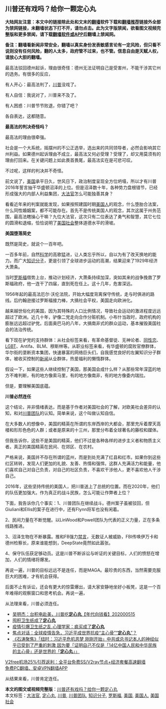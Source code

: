  <h2>川普还有戏吗？给你一颗定心丸</h2> <p class="notice"><b>大陆网友注意：本文中的链接除此处和文末的<a href="https://github.com/bannedbook/fanqiang" >翻墙</a>软件下载和<a href="https://github.com/killgcd/justmysocks/blob/master/README.md">翻墙推荐</a>链接外全部为禁网链接，未翻墙状态下打不开，请勿点击。此为文字版禁闻，欲看图文视频完整版和更多禁闻，请下载<a href="https://github.com/bannedbook/fanqiang">翻墙软件或APP</a>后翻墙上禁闻网。</p><p>备注：翻墙看新闻非常安全，翻墙以真实身份发表敏感言论有一定风险，但只看不说则没有任何风险，翻的人太多，政府管不过来，也不管。信息自由是天赋人权，请放心大胆的翻墙。</b></p>  <div class="entry"> <p>最高法驳回德州起诉，理由很奇怪：德州无法证明自己是受害州，不能干涉其它州的选务。有很多的反应，</p> <p>有人开心：最高法判了，<a href="https://www.bannedbook.org/bnews/tag/%e5%b7%9d%e6%99%ae/" class="st_tag internal_tag" rel="tag" title="标签 川普 下的日志">川普</a>没戏了。</p> <p>有人自信：我说对了，川普来不及了。</p> <p>有人困惑：川普节节败退，你错了吧？</p> <p>各自表达，这都随意。</p> <p><strong>最高法的判决奇怪吗？</strong></p> <p>最高法的理由很牵强。</p> <p>社会是一个大系统，摇摆州的不公正选举，选出来的共同领导者，必然会影响其它州利益。如果德州起诉理由不成立，最高法又何必受理？受理了，却又用莫须有的理由打回来。在关键问题上如此畏首畏尾，最高法实在是可悲可叹。</p>  <p>不过呢，这样的判决并不奇怪。</p> <p>前文说了，<a href="https://www.bannedbook.org/bnews/tag/%e7%be%8e%e5%9b%bd/" class="st_tag internal_tag" rel="tag" title="标签 美国 下的日志">美国</a>承平日久，世风日下，政治制度呈现全方位坍塌，所以才有川普2016年誓言抽干华盛顿沼泽的上位。但是沼泽数十年，各种势力盘根错节，已经形成强大的内部人利益集团，<a href="https://www.bannedbook.org/bnews/tag/%e5%a4%a7%e6%b3%95%e5%ae%98/" class="st_tag internal_tag" rel="tag" title="标签 大法官 下的日志">大法官</a>怎么可能独善其身？</p> <p>看看近年来的判案就能发现，如果按照建国时期<a href="https://www.bannedbook.org/bnews/tag/%E7%BE%8E%E5%9B%BD%E4%BA%BA/" class="st_tag internal_tag" rel="tag" title="标签 美国人 下的日志">美国人</a>的观念，什么堕胎合法案，什么同性婚姻案，都不可能存在。首先不是传统美国人的观念，其次这属于州务范围，最高法瞎操心干嘛？九位大法官，这次只有二位表达了勇气和智慧，其它七位的圆滑和退缩，恰恰说明了<a href="https://www.bannedbook.org/bnews/tag/%E7%BE%8E%E5%9B%BD%E7%A4%BE%E4%BC%9A/" class="st_tag internal_tag" rel="tag" title="标签 美国社会 下的日志">美国社会</a>整体道德水平的滑坡。</p> <p><strong>美国堕落简史</strong></p> <p>既然是简史，就说个一百年吧。</p> <p>一百多年前，自然<span class='wp_keywordlink'><a href="https://www.bannedbook.org/forum11/topic309.html" title="禁片：“科学”的棍子" target="_blank">科学</a></span>的高歌猛进，让人类忘乎所以，自以为有了改天换地的能力。而广大<a href="https://www.bannedbook.org/bnews/tag/%e7%9f%a5%e8%af%86%e5%88%86%e5%ad%90/" class="st_tag internal_tag" rel="tag" title="标签 知识分子 下的日志">知识分子</a>，更是引领了全球进步运动的高潮，结果迎来了1929年经济大萧条。</p> <p>当时<a href="https://www.bannedbook.org/bnews/tag/%e7%bd%97%e6%96%af%e7%a6%8f/" class="st_tag internal_tag" rel="tag" title="标签 罗斯福 下的日志">罗斯福</a>借势上台，推动计划经济，大萧条持续加深，突如其来的战争挽救了罗斯福政府，他一连干了四届，直到死在任上。这十几年，危害深远。</p> <p>1956年起的最高法厄尔·沃伦法院，开始大幅度背离保守传统，走与时俱进的路线。后约翰逊接过罗斯福接力棒，大搞社会平权，美国走向欧洲化。</p>  <p>越来越世俗化的美国，因为其特殊的人口比例情况，导致社会运动的激进程度远远超过了欧洲。近几十年，驴像二党走向合作分赃机制。小布什当政时，政府机构的膨胀远远超过驴党。后面奥巴马的八年，大搞南非式的群众运动，基本摧毁美国社会的法治传统。</p> <p>看下现在驴党的支持群体：从社会标签来看，有革命基督徒、无神论者、<span class='wp_keywordlink'><a href="https://www.bannedbook.org/forum57/topic6302.html" title="我所知道的地球历史与奥秘篇（十）：同性恋与吸毒" target="_blank">同性恋</a></span>、<span class='wp_keywordlink'><a href="https://www.bannedbook.org/forum57/topic6302.html" title="我所知道的地球历史与奥秘篇（十）：同性恋与吸毒" target="_blank">LGBT</a></span>、Antifa、BLM、穆斯林等。从职业标签来看，有华盛顿的腐败官僚群体，华尔街的垄断资本集团，快速暴富的网络巨头们，自我感觉良好的左翼知识分子群体，被收买控制的<span class='wp_keywordlink_affiliate'><a href="https://www.bannedbook.org/" title="新闻">新闻</a></span>从业群体，热爱福利的懒惰群体。</p> <p>假设一下，如果这些人继续控制了美国，那美国会成什么样？从那些常年深蓝的地方不难判断，有的地方像索马里，有的地方像南非，有的地方像委内瑞拉。</p> <p>但是，要理解美国底蕴。</p> <p><strong>川普必然连任</strong></p> <p>这个结论，并非情绪表达，而是基于作者对美国社会的了解，对欧美社会差异的认知，和对<a href="https://www.bannedbook.org/bnews/tag/%e5%b7%9d%e6%99%ae%e5%9b%a2%e9%98%9f/" class="st_tag internal_tag" rel="tag" title="标签 川普团队 下的日志">川普团队</a>的认知。简单来说，这个叫做认知自信。</p> <p>在大多数人的想像中，美国的精英在所谓的东岸西岸的大都会，那里充斥着摩天高楼和形形色色的人群；或者是原来的十三州，那里分布着全球著名的藤校和媒体。</p> <p>但我告诉你，这些不是美国的精英，他们不过是各种各样的进步主义者和物质主义者。真正的美国精英在民间、在郊区、在农村。</p>  <p>严格来说，美国并不存在所谓的蓝州，而是到处充满了红县和红市。如果你到这些红区转转，发现人们更加的礼貌、友善、热情和强悍。这群人充满活力和能量，他们喜欢自己对自己负责，对自己的社区负责，不喜欢干涉他人，更不喜欢他人干涉自己。</p> <p>2016年，这些坚持传统的美国人，把川普送上了总统的位置。而在2020年，他们的队伍更加强大。作为真正的战斗民族，怎么可能让作弊者上位？</p> <p>下面，我告诉你几个事实：1、川普团队在继续战斗。德州案子虽被驳回，但Giuliani和Ellis的案子在进行中，还有Flynn将军也没有闲着。</p> <p>2、民间力量在不断觉醒。以LinWood和Powell团队为代表的正义力量，正在多条线路推进。</p> <p>3、沼泽生物在不断暴露。推和FB强力<span class='wp_keywordlink_affiliate'><a href="https://www.bannedbook.org/bnews/bblog/" title="禁言博客" target="_blank">禁言</a></span>，无数证人被威胁，FBI传唤伊万卡和德州检察长，原来谁能想到，DeepState竟然如此嚣张。</p> <p>4、保守队伍获足够动员。这是川普不断诉讼与听证的关键目标，人们的愤怒在增加，人们的情绪将爆发。</p> <p>再说一遍，川普的目标远远不是连任，而是MAGA。最珍贵的东西，当然需要克服巨大的困难，才有机会获得。</p> <p>后面不止有诉讼，还会有更大的惊雷爆出，请大家安静地坐好小板凳，这是一个百年难得的观察窗口和思考机会。再说一遍，</p>  <p>从法理来看，川普必须连任。</p> <ul class='op-related-articles' title='相关阅读'> <li><a href='https://www.bannedbook.org/bnews/taiwannews/20200515/1329205.html' target='_blank'>吴明杰：台积电赴美，川普吃<b>定心丸</b>【年代向钱看】202000515</a></li> <li><a href='https://www.bannedbook.org/bnews/lifebaike/20200318/1295550.html' target='_blank'>囤积卫生纸成了<b>定心丸</b></a></li> <li><a href='https://www.bannedbook.org/bnews/baitai/20200317/1295322.html' target='_blank'>疫情引爆卫生纸之乱 心理学家：疯买成了<b>定心丸</b></a></li> <li><a href='https://www.bannedbook.org/bnews/headline/20200313/1293409.html' target='_blank'>焦点对话：全球疫情告急，习近平成世界抗疫“主心骨”“<b>定心丸</b>”？</a></li> <li><a href='https://www.bannedbook.org/bnews/bannedvideo/20200306/1289019.html' target='_blank'>《石涛聚焦》「纽时：习近平危机恶梦 刚刚开始」中共或总书记本人的神经似乎已受到了严重的刺激 因为要「证明自己不仅是「14亿中国人民和中华民族的主心骨」还是世界的「<b>定心丸</b>」」 </a></li> </ul> <p class="texttj"> <a href="https://github.com/bannedbook/fanqiang/wiki/V2ray%E6%9C%BA%E5%9C%BA" target="_blank">V2free机场25%引荐返利：全平台免费SS/V2ray节点+经济套餐高速翻墙</a><br/> <a href="https://github.com/bannedbook/fanqiang/wiki/%E7%A6%81%E9%97%BB%E7%BD%91%E5%AE%89%E5%8D%93%E7%BF%BB%E5%A2%99%E6%96%B0%E9%97%BBAPP" target="_blank">免费PC翻墙、安卓VPN翻墙APP</a></p><p>从结果来看，川普肯定连任。</p><a name='sharetosocial'></a>       <div><b>本文的图文或视频完整版</b>：<a href='https://www.bannedbook.org/bnews/comments/20201213/1446770.html'>川普还有戏吗？给你一颗定心丸</a></div>  </div><!--END ENTRY--> <div class="postfooter"> <div>本文标签：<a href="https://www.bannedbook.org/bnews/tag/%e5%a4%a7%e6%b3%95%e5%ae%98/" rel="tag">大法官</a>, <a href="https://www.bannedbook.org/bnews/tag/%e5%ae%9a%e5%bf%83%e4%b8%b8/" rel="tag">定心丸</a>, <a href="https://www.bannedbook.org/bnews/tag/%e5%b7%9d%e6%99%ae/" rel="tag">川普</a>, <a href="https://www.bannedbook.org/bnews/tag/%e5%b7%9d%e6%99%ae%e5%9b%a2%e9%98%9f/" rel="tag">川普团队</a>, <a href="https://www.bannedbook.org/bnews/tag/%e7%9f%a5%e8%af%86%e5%88%86%e5%ad%90/" rel="tag">知识分子</a>, <a href="https://www.bannedbook.org/bnews/tag/%e7%bd%97%e6%96%af%e7%a6%8f/" rel="tag">罗斯福</a>, <a href="https://www.bannedbook.org/bnews/tag/%e7%be%8e%e5%9b%bd/" rel="tag">美国</a>, <a href="https://www.bannedbook.org/bnews/tag/%E7%BE%8E%E5%9B%BD%E4%BA%BA/" rel="tag">美国人</a>, <a href="https://www.bannedbook.org/bnews/tag/%E7%BE%8E%E5%9B%BD%E7%A4%BE%E4%BC%9A/" rel="tag">美国社会</a></div>  </div><!--END POSTFOOTER--> 